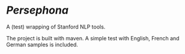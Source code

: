# *Persephona*
A (test) wrapping of Stanford NLP tools.

The project is built with maven. A simple test with English, French and German samples is included.
